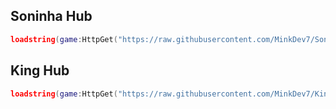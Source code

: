 ## Soninha Hub

```lua
loadstring(game:HttpGet("https://raw.githubusercontent.com/MinkDev7/SoninhaHub/main/Loader.Lua"))()
```
## King Hub

```lua
loadstring(game:HttpGet("https://raw.githubusercontent.com/MinkDev7/KingHub/main/KingLoader.lua"))()
```
